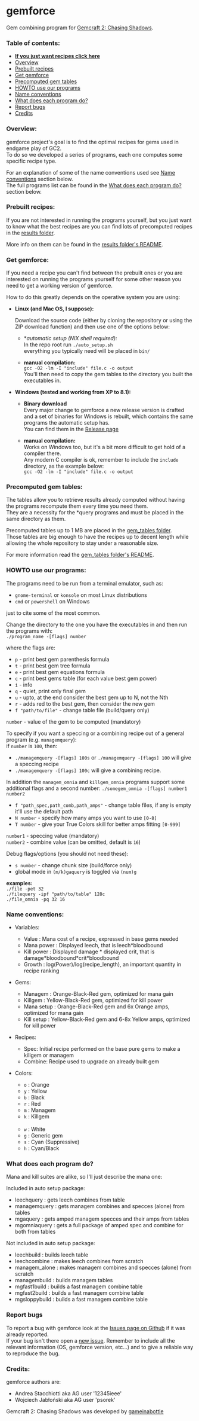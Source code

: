 gemforce
========

Gem combining program for [Gemcraft 2: Chasing Shadows](http://gameinabottle.com/).


### Table of contents:

* **[If you just want recipes click here](results/#readme)**
* [Overview](#overview)  
* [Prebuilt recipes](#prebuilt-recipes)  
* [Get gemforce](#get-gemforce)  
* [Precomputed gem tables](#precomputed-gem-tables)  
* [HOWTO use our programs](#howto-use-our-programs)  
* [Name conventions](#name-conventions)  
* [What does each program do?](#what-does-each-program-do)  
* [Report bugs](#report-bugs)
* [Credits](#credits)  


### Overview:

gemforce project's goal is to find the optimal recipes for gems used in endgame play of GC2.  
To do so we developed a series of programs, each one computes some specific recipe type.

For an explanation of some of the name conventions used see [Name conventions](#name-conventions) section below.  
The full programs list can be found in the [What does each program do?](#what-does-each-program-do) section below.


### Prebuilt recipes:

If you are not interested in running the programs yourself, but you just want to know what the best recipes are
you can find lots of precomputed recipes in the [results folder](results).

More info on them can be found in the [results folder's README](results/#readme).


### Get gemforce:

If you need a recipe you can't find between the prebuilt ones or you are interested on running the programs yourself
for some other reason you need to get a working version of gemforce.

How to do this greatly depends on the operative system you are using:

* **Linux (and Mac OS, I suppose):**

  Download the source code (either by cloning the repository or using the ZIP download function)
  and then use one of the options below:

  * **automatic setup (*NIX shell required):**  
    In the repo root run `./auto_setup.sh`  
    everything you typically need will be placed in `bin/`
    
  * **manual compilation:**  
    `gcc -O2 -lm -I "include" file.c -o output`  
    You'll then need to copy the gem tables to the directory you built the executables in.

* **Windows (tested and working from XP to 8.1):**
  
  * **Binary download**  
  Every major change to gemforce a new release version is drafted and a set of binaries for Windows is rebuilt,
  which contains the same programs the automatic setup has.  
  You can find them in the [Release page](https://github.com/gemforce-team/gemforce/releases)
  
  * **manual compilation:**  
  Works on Windows too, but it's a bit more difficult to get hold of a compiler there.  
  Any modern C compiler is ok, remember to include the `include` directory, as the example below:  
  `gcc -O2 -lm -I "include" file.c -o output`


### Precomputed gem tables:
The tables allow you to retrieve results already computed without having the programs recompute them every time you need them.  
They are a necessity for the *query programs and must be placed in the same directory as them.

Precomputed tables up to 1 MB are placed in the [gem_tables folder](gem_tables).  
Those tables are big enough to have the recipes up to decent length
while allowing the whole repository to stay under a reasonable size.

For more information read the [gem_tables folder's README](gem_tables/#readme).


### HOWTO use our programs:

The programs need to be run from a terminal emulator, such as:

* `gnome-terminal` or `konsole` on most Linux distributions
* `cmd` or `powershell` on Windows

just to cite some of the most common.

Change the directory to the one you have the executables in and then run the programs with:    
`./program_name -[flags] number`

where the flags are:

* `p` - print best gem parenthesis formula  
* `t` - print best gem tree formula  
* `e` - print best gem equations formula  
* `c` - print best gems table (for each value best gem power)  
* `i` - info  
* `q` - quiet, print only final gem  
* `u` - upto, at the end consider the best gem up to N, not the Nth  
* `r` - adds red to the best gem, then consider the new gem  
* `f "path/to/file"` - change table file (build/query only)

`number` - value of the gem to be computed (mandatory)  

To specify if you want a speccing or a combining recipe out of a general program (e.g. `managemquery`):  
if `number` is `100`, then:
* `./managemquery -[flags] 100s` or `./managemquery -[flags] 100` will give a speccing recipe
* `./managemquery -[flags] 100c` will give a combining recipe.

In addition the `managem_omnia` and `killgem_omnia` programs support some additional flags and a second number:
`./somegem_omnia -[flags] number1 number2`

* `f "path_spec,path_comb,path_amps"` - change table files, if any is empty it'll use the default path
* `N number` - specify how many amps you want to use `[0-8]`  
* `T number` - give your True Colors skill for better amps fitting `[0-999]`  

`number1` - speccing value (mandatory)  
`number2` - combine value (can be omitted, default is `16`)

Debug flags/options (you should not need these):

* `s number` - change chunk size (build/force only) 
* global mode in `(m/k)gaquery` is toggled via `(num)g`  

**examples:**  
`./file -pet 32`  
`./filequery -ipf "path/to/table" 128c`  
`./file_omnia -pq 32 16`  


### Name conventions:

* Variables:
  * Value : Mana cost of a recipe, expressed in base gems needed
  * Mana power : Displayed leech, that is leech*bloodbound
  * Kill power : Displayed damage * displayed crit, that is damage\*bloodbound\*crit\*bloodbound
  * Growth : log(Power)/log(recipe_length), an important quantity in recipe ranking

* Gems:
  * Managem : Orange-Black-Red gem, optimized for mana gain
  * Killgem : Yellow-Black-Red gem, optimized for kill power
  * Mana setup : Orange-Black-Red gem and 6x Orange amps, optimized for mana gain
  * Kill setup : Yellow-Black-Red gem and 6-8x Yellow amps, optimized for kill power
  
* Recipes:
  * Spec: Initial recipe performed on the base pure gems to make a killgem or managem
  * Combine: Recipe used to upgrade an already built gem
  
* Colors:
  * `o` : Orange
  * `y` : Yellow
  * `b` : Black
  * `r` : Red
  * `m` : Managem
  * `k` : Killgem  
  ` `
  * `w` : White
  * `g` : Generic gem
  * `s` : Cyan (Suppressive)
  * `h` : Cyan/Black


### What does each program do?

Mana and kill suites are alike, so I'll just describe the mana one:

Included in auto setup package:

* leechquery    : gets leech combines from table
* managemquery  : gets managem combines and specces (alone) from tables
* mgaquery      : gets amped managem specces and their amps from tables
* mgomniaquery  : gets a full package of amped spec and combine for both from tables

Not included in auto setup package:

* leechbuild    : builds leech table
* leechcombine  : makes leech combines from scratch
* managem_alone : makes managem combines and specces (alone) from scratch
* managembuild  : builds managem tables
* mgfast1build  : builds a fast managem combine table
* mgfast2build  : builds a fast managem combine table
* mgsloppybuild : builds a fast managem combine table


### Report bugs

To report a bug with gemforce look at the
[Issues page on Github](https://github.com/gemforce-team/gemforce/issues) if it was already reported.  
If your bug isn't there open a [new issue](https://github.com/gemforce-team/gemforce/issues/new).
Remember to include all the relevant information (OS, gemforce version, etc...) and to give a reliable way to reproduce the bug.


### Credits:

gemforce authors are:
* Andrea Stacchiotti aka AG user '12345ieee'
* Wojciech Jabłoński aka AG user 'psorek'

Gemcraft 2: Chasing Shadows was developed by [gameinabottle](http://gameinabottle.com/)

